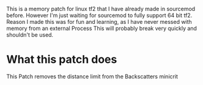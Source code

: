 This is a memory patch for linux tf2 that I have already made in sourcemod before.
However I'm just waiting for sourcemod to fully support 64 bit tf2.
Reason I made this was for fun and learning, as I have never messed with memory from an external Process
This will probably break very quickly and shouldn't be used.

# What this patch does

This Patch removes the distance limit from the Backscatters minicrit
